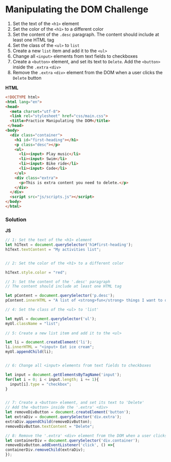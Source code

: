 # Manipulating the DOM Challenge

1. Set the text of the `<h1>` element
2. Set the color of the `<h1>` to a different color
3. Set the content of the `.desc` paragraph. The content should include at least one HTML tag
4. Set the class of the `<ul>` to `list`
5. Create a new `list` item and add it to the `<ul>`
6. Change all `<input>` elements from text fields to checkboxes
7. Create a `<button>` element, and set its text to `Delete`. Add the `<button>` inside the `.extra` `<div>`
8. Remove the `.extra` `<div>` element from the DOM when a user clicks the `Delete` button

**HTML**
```html
<!DOCTYPE html>
<html lang="en">
<head>
  <meta charset="utf-8">
  <link rel="stylesheet" href="css/main.css">
  <title>Practice Manipulating the DOM</title>
 </head>
<body>
  <div class="container">
    <h1 id="first-heading"></h1>
    <p class="desc"></p>
    <ul>
      <li><input> Play music</li>
      <li><input> Swim</li>
      <li><input> Bike ride</li>
      <li><input> Code</li>
    </ul>
    <div class="extra">
      <p>This is extra content you need to delete.</p>
    </div>
  </div>
  <script src="js/scripts.js"></script>
</body>
</html>
```
### Solution

**JS**
```js
// 1: Set the text of the <h1> element
let h1Text = document.querySelector('h1#first-heading');
h1Text.textContent = "My activities list";


// 2: Set the color of the <h1> to a different color

h1Text.style.color = "red";

// 3: Set the content of the '.desc' paragraph
// The content should include at least one HTML tag

let pContent = document.querySelector('p.desc');
pContent.innerHTML = "A list of <strong>fun</strong> things I want to do today";

// 4: Set the class of the <ul> to 'list'

let myUl = document.querySelector('ul');
myUl.className = "list";
                              
// 5: Create a new list item and add it to the <ul>

let li = document.createElement('li');
li.innerHTML = "<input> Eat ice cream";
myUl.appendChild(li);


// 6: Change all <input> elements from text fields to checkboxes

let input = document.getElementsByTagName('input');
for(let i = 0; i < input.length; i += 1){
  input[i].type = "checkbox";
}


// 7: Create a <button> element, and set its text to 'Delete'
// Add the <button> inside the '.extra' <div>
let removeDivButton = document.createElement('button');
let extraDiv = document.querySelector('div.extra');
extraDiv.appendChild(removeDivButton);
removeDivButton.textContent = "Delete";

// 8: Remove the '.extra' <div> element from the DOM when a user clicks the 'Delete' button
let containerDiv = document.querySelector('div.container');
removeDivButton.addEventListener('click', () =>{
containerDiv.removeChild(extraDiv);                                 
});
```


